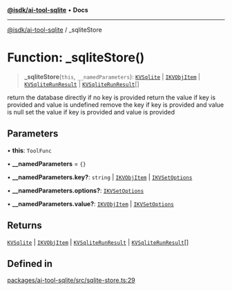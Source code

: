 [**@isdk/ai-tool-sqlite**](../README.md) • **Docs**

***

[@isdk/ai-tool-sqlite](../globals.md) / \_sqliteStore

# Function: \_sqliteStore()

> **\_sqliteStore**(`this`, `__namedParameters`): [`KVSqlite`](../classes/KVSqlite.md) \| [`IKVObjItem`](../interfaces/IKVObjItem.md) \| [`KVSqliteRunResult`](../interfaces/KVSqliteRunResult.md) \| [`KVSqliteRunResult`](../interfaces/KVSqliteRunResult.md)[]

return the database directly if no key is provided
return the value if key is provided and value is undefined
remove the key if key is provided and value is null
set the value if key is provided and value is provided

## Parameters

• **this**: `ToolFunc`

• **\_\_namedParameters** = `{}`

• **\_\_namedParameters.key?**: `string` \| [`IKVObjItem`](../interfaces/IKVObjItem.md) \| [`IKVSetOptions`](../interfaces/IKVSetOptions.md)

• **\_\_namedParameters.options?**: [`IKVSetOptions`](../interfaces/IKVSetOptions.md)

• **\_\_namedParameters.value?**: [`IKVObjItem`](../interfaces/IKVObjItem.md) \| [`IKVSetOptions`](../interfaces/IKVSetOptions.md)

## Returns

[`KVSqlite`](../classes/KVSqlite.md) \| [`IKVObjItem`](../interfaces/IKVObjItem.md) \| [`KVSqliteRunResult`](../interfaces/KVSqliteRunResult.md) \| [`KVSqliteRunResult`](../interfaces/KVSqliteRunResult.md)[]

## Defined in

[packages/ai-tool-sqlite/src/sqlite-store.ts:29](https://github.com/isdk/ai-tool-sqlite.js/blob/9fe2c10603e7d4edf9338798a309c4c793b97975/src/sqlite-store.ts#L29)
